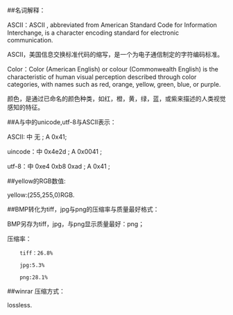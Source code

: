 ##名词解释：

ASCII：ASCII , abbreviated from American Standard Code for Information Interchange, is a character encoding standard for electronic communication.

 ASCII，美国信息交换标准代码的缩写，是一个为电子通信制定的字符编码标准。

 Color：Color (American English) or colour (Commonwealth English) is the characteristic of human visual perception described through color categories, with names such as red, orange, yellow, green, blue, or purple.
 
  颜色，是通过已命名的颜色种类，如红，橙，黄，绿，蓝，或紫来描述的人类视觉感知的特征。


##A与中的unicode,utf-8与ASCII表示：

  ASCII:  中 无 ;  A 0x41; 
  
  uincode：中 0x4e2d   ; A 0x0041 ;
  
  utf-8：中 0xe4 0xb8 0xad   ;    A 0x41 ;
  
  
  
  ##yellow的RGB数值:


  yellow:(255,255,0)RGB.


  ##BMP转化为tiff，jpg与png的压缩率与质量最好格式：


  BMP另存为tiff，jpg，与png显示质量最好：png；
  
  压缩率： 

        tiff：26.8%

        jpg:5.3%

        png:28.1%

##winrar 压缩方式： 

lossless.